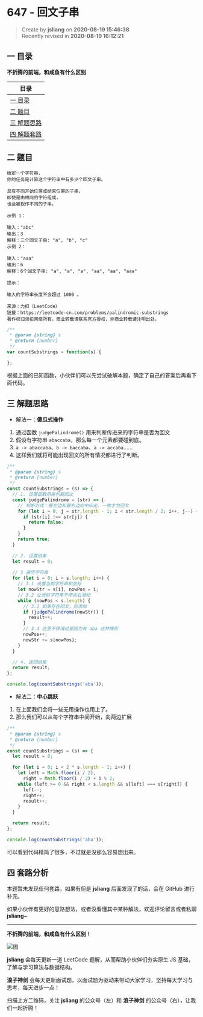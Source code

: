 647 - 回文子串
===

> Create by **jsliang** on **2020-08-19 15:46:38**  
> Recently revised in **2020-08-19 16:12:21**

## 一 目录

**不折腾的前端，和咸鱼有什么区别**

| 目录 |
| --- |
| [一 目录](#chapter-one) |
| [二 题目](#chapter-two) |
| [三 解题思路](#chapter-three) |
| [四 解题套路](#chapter-four) |

## 二 题目



```
给定一个字符串，
你的任务是计算这个字符串中有多少个回文子串。

具有不同开始位置或结束位置的子串，
即使是由相同的字符组成，
也会被视作不同的子串。

示例 1：

输入："abc"
输出：3
解释：三个回文子串: "a", "b", "c"
示例 2：

输入："aaa"
输出：6
解释：6个回文子串: "a", "a", "a", "aa", "aa", "aaa"
 
提示：

输入的字符串长度不会超过 1000 。

来源：力扣（LeetCode）
链接：https://leetcode-cn.com/problems/palindromic-substrings
著作权归领扣网络所有。商业转载请联系官方授权，非商业转载请注明出处。
```

```js
/**
 * @param {string} s
 * @return {number}
 */
var countSubstrings = function(s) {

};
```

根据上面的已知函数，小伙伴们可以先尝试破解本题，确定了自己的答案后再看下面代码。

## 三 解题思路



* 解法一：**傻瓜式操作**

1. 通过函数 `judgePalindrome()` 用来判断传进来的字符串是否为回文
2. 假设有字符串 `abaccaba`，那么每一个元素都要碰到底。
3. `a -> abaccaba`、`b -> baccaba`、`a -> accaba`……
4. 这样我们就将可能出现回文的所有情况都进行了判断。

```js
/**
 * @param {string} s
 * @return {number}
 */
const countSubstrings = (s) => {
  // 1. 设置函数用来判断回文
  const judgePalindrome = (str) => {
    // 判断方式：最左边和最右边向中间走，一致才为回文
    for (let i = 0, j = str.length - 1; i < str.length / 2; i++, j--) {
      if (str[i] !== str[j]) {
        return false;
      }
    }
    return true;
  }

  // 2. 设置结果
  let result = 0;
  
  // 3 遍历字符串
  for (let i = 0; i < s.length; i++) {
    // 3.1 设置当前字符串和坐标
    let nowStr = s[i], nowPos = i;
    // 3.2 让当前字符串不停向右滑动
    while (nowPos < s.length) {
      // 3.3 如果存在回文，则添加
      if (judgePalindrome(nowStr)) {
        result++;
      }
      // 3.4 这里不停滑动是因为有 aba 这种情形
      nowPos++;
      nowStr += s[nowPos];
    }
  }

  // 4. 返回结果
  return result;
};

console.log(countSubstrings('aba'));
```

* 解法二：**中心跳跃**

1. 在上面我们会将一些无用操作也用上了。
2. 那么我们可以从每个字符串中间开始，向两边扩展

```js
/**
 * @param {string} s
 * @return {number}
 */
const countSubstrings = (s) => {
  let result = 0;

  for (let i = 0; i < 2 * s.length - 1; i++) {
    let left = Math.floor(i / 2),
      right = Math.floor(i / 2) + i % 2;
    while (left >= 0 && right < s.length && s[left] === s[right]) {
      left--;
      right++;
      result++;
    }
  }

  return result;
};

console.log(countSubstrings('aba'));
```

可以看到代码精简了很多，不过就是没那么容易想出来。

## 四 套路分析



本题暂未发现任何套路，如果有但是 **jsliang** 后面发现了的话，会在 GitHub 进行补充。

如果小伙伴有更好的思路想法，或者没看懂其中某种解法，欢迎评论留言或者私聊 **jsliang**~

---

**不折腾的前端，和咸鱼有什么区别！**

![图](https://github.com/LiangJunrong/document-library/blob/master/public-repertory/img/z-index-small.png?raw=true)

**jsliang** 会每天更新一道 LeetCode 题解，从而帮助小伙伴们夯实原生 JS 基础，了解与学习算法与数据结构。

**浪子神剑** 会每天更新面试题，以面试题为驱动来带动大家学习，坚持每天学习与思考，每天进步一点！

扫描上方二维码，关注 **jsliang** 的公众号（左）和 **浪子神剑** 的公众号（右），让我们一起折腾！

